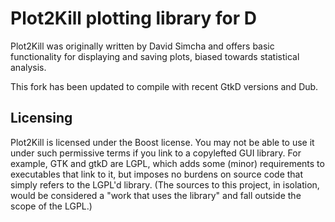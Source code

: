Plot2Kill plotting library for D
================================

Plot2Kill was originally written by David Simcha and offers basic
functionality for displaying and saving plots, biased towards statistical
analysis.

This fork has been updated to compile with recent GtkD versions and Dub.


Licensing
---------

Plot2Kill is licensed under the Boost license. You may not be able to use it
under such permissive terms if you link to a copylefted GUI library. For
example, GTK and gtkD are LGPL, which adds some (minor) requirements to
executables that link to it, but imposes no burdens on source code that simply
refers to the LGPL'd library. (The sources to this project, in isolation,
would be considered a "work that uses the library" and fall outside the scope
of the LGPL.)
